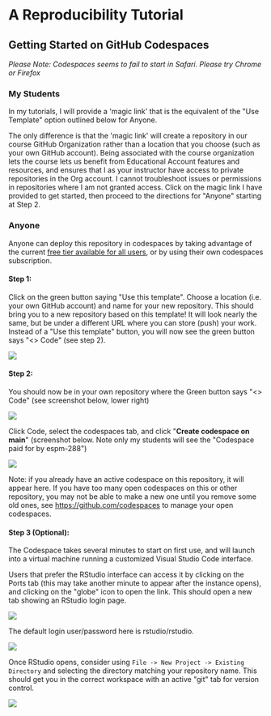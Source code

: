 # A Reproducibility Tutorial

## Getting Started on GitHub Codespaces

*Please Note: Codespaces seems to fail to start in Safari. Please try Chrome or Firefox*

### My Students

In my tutorials, I will provide a 'magic link' that is the equivalent of the "Use Template" option outlined below for Anyone.

The only difference is that the 'magic link' will create a repository in our course GitHub Organization rather than a location that you choose (such as your own GitHub account). Being associated with the course organization lets the course lets us benefit from Educational Account features and resources, and ensures that I as your instructor have access to private repositories in the Org account. I cannot troubleshoot issues or permissions in repositories where I am not granted access. Click on the magic link I have provided to get started, then proceed to the directions for "Anyone" starting at Step 2.

### Anyone

Anyone can deploy this repository in codespaces by taking advantage of the current [free tier available for all users](https://docs.github.com/en/billing/managing-billing-for-github-codespaces/about-billing-for-github-codespaces), or by using their own codespaces subscription.

#### Step 1:

Click on the green button saying "Use this template". Choose a location (i.e. your own GitHub account) and name for your new repository. This should bring you to a new repository based on this template! It will look nearly the same, but be under a different URL where you can store (push) your work. Instead of a "Use this template" button, you will now see the green button says "\<\> Code" (see step 2).

![](https://user-images.githubusercontent.com/222586/218885361-269658a0-308e-4f4f-972e-d918f9cd90de.png)

#### Step 2:

You should now be in your own repository where the Green button says "\<\> Code" (see screenshot below, lower right)

![](https://user-images.githubusercontent.com/222586/218886058-3902196e-f5a0-4345-b2e4-40b4798dd463.png)

Click Code, select the codespaces tab, and click "**Create codespace on main**" (screenshot below. Note only my students will see the "Codespace paid for by espm-288")

![](https://user-images.githubusercontent.com/222586/218886220-e5d25c1d-2ec4-49ef-ad04-bd5a0191672e.png)

Note: if you already have an active codespace on this repository, it will appear here. If you have too many open codespaces on this or other repository, you may not be able to make a new one until you remove some old ones, see <https://github.com/codespaces> to manage your open codespaces.

#### Step 3 (Optional):

The Codespace takes several minutes to start on first use, and will launch into a virtual machine running a customized Visual Studio Code interface.

Users that prefer the RStudio interface can access it by clicking on the Ports tab (this may take another minute to appear after the instance opens), and clicking on the "globe" icon to open the link. This should open a new tab showing an RStudio login page.

![](https://user-images.githubusercontent.com/222586/218887216-f121d03b-edc0-423c-a455-ab361bee1adc.png)

The default login user/password here is rstudio/rstudio.

![](https://user-images.githubusercontent.com/222586/218887796-7f7a0379-0b65-48e0-b318-de102b55ed71.png)

Once RStudio opens, consider using `File -> New Project -> Existing Directory` and selecting the directory matching your repository name. This should get you in the correct workspace with an active "git" tab for version control.

![](https://user-images.githubusercontent.com/222586/218887914-6a34dca5-7c02-43a4-92c5-90ef72134cca.png)
